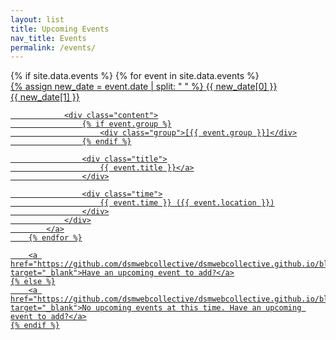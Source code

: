 ```yaml
---
layout: list
title: Upcoming Events
nav_title: Events
permalink: /events/
---
```


<div class="list list-animate events-list">
    {% if site.data.events %}
        {% for event in site.data.events %}
            <a href="{{ event.details_url }}" target="_blank">
                <div class="date">
                    {% assign new_date = event.date | split: " " %}
                    {{ new_date[0] }}
                    <div class="day">{{ new_date[1] }}</div>
                </div>

                <div class="content">
                    {% if event.group %}
                        <div class="group">[{{ event.group }}]</div>
                    {% endif %}

                    <div class="title">
                        {{ event.title }}</a>
                    </div>

                    <div class="time">
                        {{ event.time }} ({{ event.location }})
                    </div>
                </div>
            </a>
        {% endfor %}

        <a href="https://github.com/dsmwebcollective/dsmwebcollective.github.io/blob/master/CONTRIBUTING.md" target="_blank">Have an upcoming event to add?</a>
    {% else %}
        <a href="https://github.com/dsmwebcollective/dsmwebcollective.github.io/blob/master/CONTRIBUTING.md" target="_blank">No upcoming events at this time. Have an upcoming event to add?</a>
    {% endif %}
</div>
